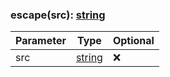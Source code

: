 ### escape(src): [string](https://developer.mozilla.org/en-US/docs/Web/JavaScript/Reference/Global_Objects/String)

| Parameter | Type                                                                                              | Optional |
| --------- | ------------------------------------------------------------------------------------------------- | -------- |
| src       | [string](https://developer.mozilla.org/en-US/docs/Web/JavaScript/Reference/Global_Objects/String) | ❌       |
